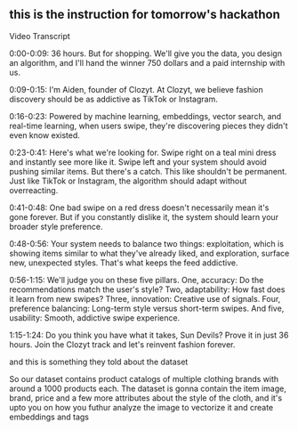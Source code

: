 ## this is the instruction for tomorrow's hackathon

Video Transcript

0:00-0:09: 36 hours. But for shopping. We'll give you the data, you design an algorithm, and I'll hand the winner 750 dollars and a paid internship with us.

0:09-0:15: I'm Aiden, founder of Clozyt. At Clozyt, we believe fashion discovery should be as addictive as TikTok or Instagram.

0:16-0:23: Powered by machine learning, embeddings, vector search, and real-time learning, when users swipe, they're discovering pieces they didn't even know existed.

0:23-0:41: Here's what we're looking for. Swipe right on a teal mini dress and instantly see more like it. Swipe left and your system should avoid pushing similar items. But there's a catch. This like shouldn't be permanent. Just like TikTok or Instagram, the algorithm should adapt without overreacting.

0:41-0:48: One bad swipe on a red dress doesn't necessarily mean it's gone forever. But if you constantly dislike it, the system should learn your broader style preference.

0:48-0:56: Your system needs to balance two things: exploitation, which is showing items similar to what they've already liked, and exploration, surface new, unexpected styles. That's what keeps the feed addictive.

0:56-1:15: We'll judge you on these five pillars. One, accuracy: Do the recommendations match the user's style? Two, adaptability: How fast does it learn from new swipes? Three, innovation: Creative use of signals. Four, preference balancing: Long-term style versus short-term swipes. And five, usability: Smooth, addictive swipe experience.

1:15-1:24: Do you think you have what it takes, Sun Devils? Prove it in just 36 hours. Join the Clozyt track and let's reinvent fashion forever.

and this is something they told about the dataset

So our dataset contains product catalogs of multiple clothing brands with around a 1000 products each. The dataset is gonna contain the item image, brand, price and a few more attributes about the style of the cloth, and it's upto you on how you futhur analyze the image to vectorize it and create embeddings and tags

##
